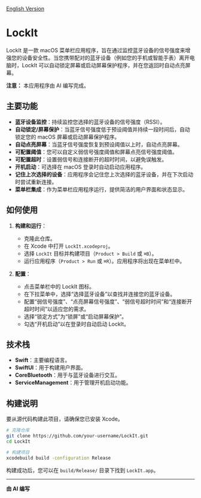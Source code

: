 [English Version](README_en.md)

# LockIt

LockIt 是一款 macOS 菜单栏应用程序，旨在通过监控蓝牙设备的信号强度来增强您的设备安全性。当您携带配对的蓝牙设备（例如您的手机或智能手表）离开电脑时，LockIt 可以自动锁定屏幕或启动屏幕保护程序，并在您返回时自动点亮屏幕。

**注意：** 本应用程序由 AI 编写完成。

## 主要功能

*   **蓝牙设备监控**：持续监控您选择的蓝牙设备的信号强度（RSSI）。
*   **自动锁定/屏幕保护**：当蓝牙信号强度低于预设阈值并持续一段时间后，自动锁定您的 macOS 屏幕或启动屏幕保护程序。
*   **自动点亮屏幕**：当蓝牙信号强度恢复到预设阈值以上时，自动点亮屏幕。
*   **可配置阈值**：您可以自定义弱信号强度阈值和屏幕点亮信号强度阈值。
*   **可配置超时**：设置弱信号和连接断开的超时时间，以避免误触发。
*   **开机启动**：可选择在 macOS 登录时自动启动应用程序。
*   **记住上次选择的设备**：应用程序会记住您上次选择的蓝牙设备，并在下次启动时尝试重新连接。
*   **菜单栏集成**：作为菜单栏应用程序运行，提供简洁的用户界面和状态显示。

## 如何使用

1.  **构建和运行**：
    *   克隆此仓库。
    *   在 Xcode 中打开 `LockIt.xcodeproj`。
    *   选择 `LockIt` 目标并构建项目（`Product > Build` 或 `⌘B`）。
    *   运行应用程序（`Product > Run` 或 `⌘R`）。应用程序将出现在菜单栏中。

2.  **配置**：
    *   点击菜单栏中的 LockIt 图标。
    *   在下拉菜单中，选择“选择蓝牙设备”以查找并连接您的蓝牙设备。
    *   配置“弱信号强度”、“点亮屏幕信号强度”、“弱信号超时时间”和“连接断开超时时间”以适应您的需求。
    *   选择“锁定方式”为“锁屏”或“启动屏幕保护”。
    *   勾选“开机启动”以在登录时自动启动 LockIt。

## 技术栈

*   **Swift**：主要编程语言。
*   **SwiftUI**：用于构建用户界面。
*   **CoreBluetooth**：用于与蓝牙设备进行交互。
*   **ServiceManagement**：用于管理开机启动功能。

## 构建说明

要从源代码构建此项目，请确保您已安装 Xcode。

```bash
# 克隆仓库
git clone https://github.com/your-username/LockIt.git
cd LockIt

# 构建项目
xcodebuild build -configuration Release
```

构建成功后，您可以在 `build/Release/` 目录下找到 `LockIt.app`。

---

**由 AI 编写**